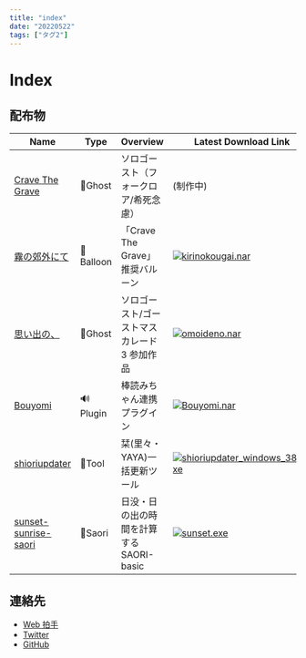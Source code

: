```yaml
---
title: "index"
date: "20220522"
tags: ["タグ2"]
---
```


# Index

## 配布物

| Name                                                                             | Type      | Overview                                     | Latest Download Link                                                                                                                                                                                                                                                   |
| -------------------------------------------------------------------------------- | --------- | -------------------------------------------- | ---------------------------------------------------------------------------------------------------------------------------------------------------------------------------------------------------------------------------------------------------------------------- |
| [Crave The Grave](https://github.com/apxxxxxxe/Haine#readme)                     | 👻Ghost   | ソロゴースト（フォークロア/希死念慮）        | (制作中)                                                                                                                                                                                                                                                               |
| [霧の郊外にて](https://github.com/apxxxxxxe/kirinokougai#readme)                 | 🎈Balloon | 「Crave The Grave」推奨バルーン              | [![kirinokougai.nar](https://img.shields.io/github/v/release/apxxxxxxe/kirinokougai?color=%237e7958&label=kirinokougai.nar&logo=github)](https://github.com/apxxxxxxe/kirinokougai/releases/latest/download/kirinokougai.nar)                                          |
| [思い出の、](https://github.com/apxxxxxxe/Youto#readme)                          | 👻Ghost   | ソロゴースト/ゴーストマスカレード 3 参加作品 | [![omoideno.nar](https://img.shields.io/github/v/release/apxxxxxxe/Youto?color=%23d196bb&label=omoideno.nar&logo=github)](https://github.com/apxxxxxxe/Youto/releases/latest/download/omoideno.nar)                                                                    |
| [Bouyomi](https://github.com/apxxxxxxe/Bouyomi#readme)                           | 🔊Plugin  | 棒読みちゃん連携プラグイン                   | [![Bouyomi.nar](https://img.shields.io/github/v/release/apxxxxxxe/Bouyomi?color=%2367ab7b&label=Bouyomi.nar&logo=github)](https://github.com/apxxxxxxe/Bouyomi/releases/latest/download/Bouyomi.nar)                                                                   |
| [shioriupdater](https://github.com/apxxxxxxe/shioriupdater#readme)               | 🔧Tool    | 栞(里々・YAYA)一括更新ツール                 | [![shioriupdater_windows_386.exe](https://img.shields.io/github/v/release/apxxxxxxe/shioriupdater?color=%2359a6b5&label=shioriupdater_windows_386.exe&logo=github)](https://github.com/apxxxxxxe/shioriupdater/releases/latest/download/shioriupdater_windows_386.exe) |
| [sunset-sunrise-saori](https://github.com/apxxxxxxe/sunset-sunrise-saori#readme) | 🌅Saori   | 日没・日の出の時間を計算する SAORI-basic     | [![sunset.exe](https://img.shields.io/github/v/release/apxxxxxxe/sunset-sunrise-saori?color=%23e3aa40&label=sunset.exe&logo=github)](https://github.com/apxxxxxxe/sunset-sunrise-saori/releases/latest/download/sunset.exe)                                            |

## 連絡先

- [Web 拍手](http://clap.webclap.com/clap.php?id=apxxxxxxe)
- [Twitter](https://twitter.com/apxxxxxxe)
- [GitHub](https://github.com/apxxxxxxe)
